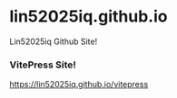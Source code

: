 # lin52025iq.github.io
Lin52025iq Github Site!

### VitePress Site!
<https://lin52025iq.github.io/vitepress>
